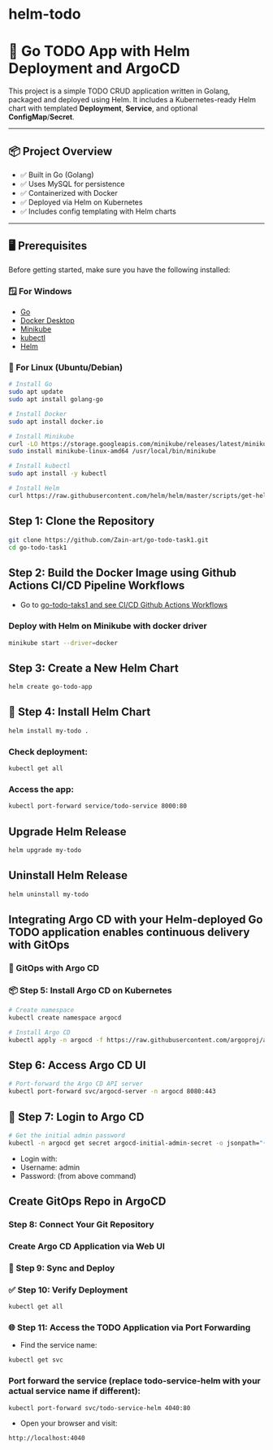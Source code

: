 # helm-todo
# 🧰 Go TODO App with Helm Deployment and ArgoCD

This project is a simple TODO CRUD application written in Golang, packaged and deployed using Helm. It includes a Kubernetes-ready Helm chart with templated **Deployment**, **Service**, and optional **ConfigMap**/**Secret**.

---

## 📦 Project Overview

- ✅ Built in Go (Golang)
- ✅ Uses MySQL for persistence
- ✅ Containerized with Docker
- ✅ Deployed via Helm on Kubernetes
- ✅ Includes config templating with Helm charts

---

## 🖥️ Prerequisites

Before getting started, make sure you have the following installed:

### 🪟 For Windows

- [Go](https://go.dev/dl/)
- [Docker Desktop](https://www.docker.com/products/docker-desktop/)
- [Minikube](https://minikube.sigs.k8s.io/docs/start/)
- [kubectl](https://kubernetes.io/docs/tasks/tools/)
- [Helm](https://helm.sh/docs/intro/install/)

### 🐧 For Linux (Ubuntu/Debian)

```bash
# Install Go
sudo apt update
sudo apt install golang-go

# Install Docker
sudo apt install docker.io

# Install Minikube
curl -LO https://storage.googleapis.com/minikube/releases/latest/minikube-linux-amd64
sudo install minikube-linux-amd64 /usr/local/bin/minikube

# Install kubectl
sudo apt install -y kubectl

# Install Helm
curl https://raw.githubusercontent.com/helm/helm/master/scripts/get-helm-3 | bash
```

## Step 1: Clone the Repository
```bash
git clone https://github.com/Zain-art/go-todo-task1.git
cd go-todo-task1
```
## Step 2: Build the Docker Image using Github Actions CI/CD Pipeline Workflows

- Go to [go-todo-taks1 and see CI/CD Github Actions Workflows](https://github.com/Zain-art/go-todo-task1/blob/main/.github/workflows/ci.yml)

### Deploy with Helm on Minikube with docker driver
```bash
minikube start --driver=docker
```
## Step 3: Create a New Helm Chart
```bash
helm create go-todo-app
```
## 🚢 Step 4: Install Helm Chart
```bash
helm install my-todo .
```

### Check deployment:
```bash
kubectl get all
```
### Access the app:
```bash
kubectl port-forward service/todo-service 8000:80
```
##  Upgrade Helm Release
```bash
helm upgrade my-todo
```

## Uninstall Helm Release
```bash
helm uninstall my-todo 
```
##  Integrating Argo CD with your Helm-deployed Go TODO application enables continuous delivery with GitOps
### 🚀 GitOps with Argo CD 
### 📦 Step 5: Install Argo CD on Kubernetes
```bash
# Create namespace
kubectl create namespace argocd

# Install Argo CD
kubectl apply -n argocd -f https://raw.githubusercontent.com/argoproj/argo-cd/stable/manifests/install.yaml
```
##  Step 6: Access Argo CD UI
```bash
# Port-forward the Argo CD API server
kubectl port-forward svc/argocd-server -n argocd 8080:443
```
## 🔐 Step 7: Login to Argo CD
```bash
# Get the initial admin password
kubectl -n argocd get secret argocd-initial-admin-secret -o jsonpath="{.data.password}" | base64 -d && echo
```
* Login with:
* Username: admin
* Password: (from above command)

##  Create GitOps Repo in ArgoCD
### Step 8: Connect Your Git Repository
###  Create Argo CD Application via Web UI
### 🔄 Step 9: Sync and Deploy
### ✅ Step 10: Verify Deployment
```bash
kubectl get all
```
### 🌐 Step 11: Access the TODO Application via Port Forwarding
* Find the service name:
 ```bash
kubectl get svc
```
### Port forward the service (replace todo-service-helm with your actual service name if different):
```bash
kubectl port-forward svc/todo-service-helm 4040:80
```
* Open your browser and visit:
```bash
http://localhost:4040
```




